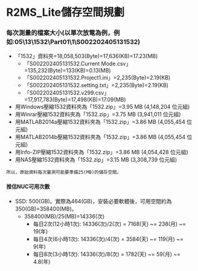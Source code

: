 # R2MS_Lite儲存空間規劃

### 每次測量的檔案大小(以單次放電為例，例如:05\13\1532\Part01\1\S002202405131532)
+ 「1532」資料夾=18,058,503(Byte)=17,636(KB)=17.23(MB)
  + 「S002202405131532.Current Mode.csv」=135,232(Byte)=133(KB)=0.13(MB)
  + 「S002202405131532.Project1.ini」=2,235(Byte)=2.19(KB)
  + 「S002202405131532.setting.txt」=2,235(Byte)=2.19(KB)
  + 「S002202405131532.v299.csv」=17,917,783(Byte)=17,498(KB)=17.09(MB)
+ 用Windows壓縮1532資料夾為「1532.zip」=3.95 MB (4,148,204 位元組)
+ 用Winrar壓縮1532資料夾為「1532.zip」=3.75 MB (3,941,011 位元組)
+ 用MATLAB2014a壓縮1532資料夾為「1532.zip」=3.86 MB (4,055,454 位元組)
+ 用MATLAB2014b壓縮1532資料夾為「1532.zip」=3.86 MB (4,055,454 位元組)
+ 用Info-ZIP壓縮1532資料夾為「1532.zip」=3.86 MB (4,054,428 位元組)
+ 用NAS壓縮1532資料夾為「1532.zip」=3.15 MB (3,308,739 位元組)
```
所以，原始資料每次量測可能要準備25(MB)的儲存空間。
```

#### 推估NUC可用次數
+ SSD: 500(GB)。實際為464(GB)，安裝必要軟體後，可用空間約為350(GB)=358400(MB)。
  + 358400(MB)/25(MB)=14336(次)
    + 每日2次(12小時1次): 14336(次)/2(次) = 7168(天) ~= 238(月) ~= 19(年)
    + 每日4次(6小時1次): 14336(次)/4(次) = 3584(天) ~= 119(月) ~= 9(年)
    + 每日8次(3小時1次): 14336(次)/8(次) = 1782(天) ~= 59(月) ~= 4.8(年)

